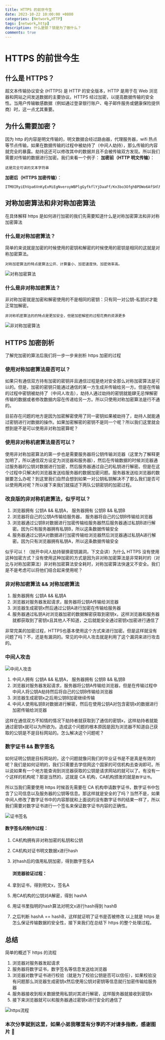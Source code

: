 ```yaml
---
title: HTTPS 的前世今生
date: 2023-10-22 10:00:00 +0800
categories: [Network,HTTP]
tags: [network,http] 
description: 什么是锁？锁是为了做什么？
comments: true
---
```


# HTTPS 的前世今生

## 什么是 HTTPS？

超文本传输协议安全 (HTTPS) 是 HTTP 的安全版本，HTTP 是用于在 Web 浏览器和网站之间发送数据的主要协议。HTTPS 经过加密，以提高数据传输的安全性。当用户传输敏感数据（例如通过登录银行账户、电子邮件服务或健康保险提供商）时，这一点尤其重要。

## 为什么需要加密？

因为 http 的内容是明文传输的，明文数据会经过路由器，代理服务器，wifi 热点等节点传输，如果在数据传输的过程中被劫持了（中间人劫持），那么传输的内容就完全的暴露。劫持这还可以修改其中的数据并且不会被传输双方发现。所以我们需要对传输的数据进行加密。我们来看一个例子：
**加密前（HTTP 明文传输）**：

```
这是完全可读的文本字符串
```

**加密后（HTTPS 加密传输）**：

```
ITM0IRyiEhVpa6VnKyExMiEgNveroyWBPlgGyfkflYjDaaFf/Kn3bo3OfghBPDWo6AfSHlNtL8N7ITEwIXc1gU5X73xMsJormzzXlwOyrCs+9XCPk63Y+z0=
```

## 对称加密算法和非对称加密算法

在具体解释 https 是如何进行加密的我们先需要知道什么是对称加密算法和非对称加密算法

### 什么是对称加密算法？

简单的来说就是加密的时候使用的密钥和解密的时候使用的密钥是相同的这就是对称加密算法。

`对称加密算法的特点是算法公开、计算量小、加密速度快、加密效率高。`

![对称加密算法](/assets/img/2023-10-22/1.jpg)

### 什么是非对称加密算法？

非对称加密就是加密和解密使用的不是相同的密钥：只有同一对公钥-私钥对才能正常加解密。

`非对称机密算法的的特点是更加安全，但是加密解密的过程花费的资源更多`

![非对称加密算法](/assets/img/2023-10-22/2.jpg)

## HTTPS 加密剖析

了解完加密的算法后我们将一步一步来剖析 https 加密的过程

### 使用对称加密算法是否可以？

如果只有通信双方持有加密的密钥并且通信过程是绝对安全那么对称加密算法是可以的。但是，加密的密钥只能通过通信的某一方生成并传输给另一方。但是在传输的过程中密钥被劫持了（中间人攻击），劫持人通过劫持的密钥就能肆无忌惮解密传输的数据或者修改数据内容在传递给另一方。所以只使用对称加密算法是行不通的。

目前存在问题的地方是因为加密解密使用了同一密钥如果被劫持了，劫持人就能通过密钥进行对数据的操作。如果加密解密的密钥不是同一个呢？所以我们这里就会想到是不是可以使用非对称加密算呢？

### 使用非对称机密算法是否可以？

使用非对称加密算法的第一步也是需要服务器将公钥传输浏览器（这里为了解释更加明了，所以通信双方设定为浏览器和服务器），然后在传输数据的时候浏览器通过服务器的公钥对数据进行加密，然后服务器通过自己的私钥进行解密。但是在这个过程中只解决的浏览器发送给服务器的数据加密问题。服务器发送给浏览器的数据要怎么办呢？到这里我们自然会想到如果一对公钥私钥解决不了那么我们是否可以使用两对呢？所以接下来我们就描述下两队公钥密钥的加密过程。

### 改良版的非对称机密算法，似乎可以？

1. 浏览器拥有 公钥A && 私钥A， 服务器拥有 公钥B && 私钥B
2. 浏览器将自己的公钥A传输给服务器， 服务器将自己的公钥B传输给浏览器
3. 浏览器通过公钥B对数据进行加密传输给服务器然后服务器通过私钥B进行解密。因为只有服务器拥有私钥B，所以这条数据传输安全
4. 服务器通过公钥A对数据进行加密传输给浏览器然后浏览器通过私钥A进行解密。因为只有浏览器拥有私钥A，所以这条数据传输安全

似乎可以！（抛开中间人劫持替换密钥漏洞，下文会讲）为什么 HTTPS 没有使用这种加密方式？没有使用这种加密的方式是因为非对称加密算法是非常耗时的（对比与对称加密算法）非对称加密算法安全耗时，对称加密算法快速又不安全。我们是不是考虑可以将他们结合起来使用呢？

### 非对称加密算法 && 对称加密算法

1. 服务器拥有 公钥A && 私钥A
2. 浏览器对服务器发起请求，服务器将公钥A传输给浏览器
3. 浏览器生成密钥x然后通过公钥A进行加密在传输给服务器
4. 服务器通过私钥A对浏览器加密的数据解密获取到密钥x，这样浏览器和服务器就都获取到了密钥x且其他人不知道，之后就能安全通过密钥x加密进行通信了

非常完美的加密过程，HTTPS也基本使用这个方式来进行加密。但是这样就没有问题了吗？不，还是有漏洞的。常见的中间人攻击就是利用了这个漏洞来进行攻击的。

### 中间人攻击

![中间人攻击](/assets/img/2023-10-22/3.jpg)

1. 中间人拥有 公钥A && 私钥A， 服务器拥有 公钥B && 私钥B
2. 浏览器对服务器发起请求，服务器将公钥A传输给浏览器，但是在传输过程中中间人将公钥A劫持然后将自己的公钥B传输给浏览器
3. 浏览器生成密钥x之后用公钥B加密继续传输
4. 中间人使用私钥B对数据进行解密，然后在使用公钥A对包含密钥x的数据进行加密传输给浏览器

这样在通信双方不知情的情况下劫持者就获取到了通信的密钥x，这样劫持者就能通过密钥x就可以为所欲为。造成这个问题的根本原因是因为浏览器不知道自己获取的公钥是不是目标网站的。怎么解决这个问题呢？

### 数字证书 && 数字签名

如何证明公钥是目标网站的，这个问题就像问我们的毕业证书是不是真是有效的呢？我们是如何证明的，我们只需要去学信网这个国家的可信机构去查询即可。所以说如果有一个地方能查询到浏览器获取的公钥是请求网站的就可以了。有没有一个这样的机构呢？那是当然的，这就是 CA 机构，CA机构颁发的就是`数字证书`。

所以当我们需要使用 https 时候首先需要在 CA 机构申请数字证书，数字证书中包含了公司信息以及服务器的公钥等信息。那这样就是安全的了吗？当然不是，如果中间人修改了数字证书中的内容那就和上面说的没有数字证书的结果一样了，所以我们需要对数字证书进行一个签名来保证数字证书内容的正确性。

![证书签名](/assets/img/2023-10-22/4.jpg)

#### 数字签名的制作过程：

1. CA机构拥有非对称加密的私钥和公钥
2. CA机构对证书明文数据x进行hash
3. 对hash后的值用私钥加密，得到数字签名A
   
   #### 浏览器验证过程：
4. 拿到证书，得到明文x，签名A
5. 用CA机构的公钥对A解密，得到 hashA
6. 用证书里指明的hash算法对明文x进行hash得到 hashB
7. 之后判断 hashA == hashB，这样就证明了证书是否被修改
   以上就是 https 是怎么保证传输数据的安全性，接下来我们在总结下 https 的整个处理过程。

## 总结

简单的概述下 https 的流程

1. 浏览器对服务器发起请求
2. 服务器将数字证书，数字签名等信息发送给浏览器
3. 浏览器对数字证书进行校验（就是为了校验公钥是否可以信任），如果校验没有问题那么浏览器生成密钥x然后使用公钥对密钥等信息就行加密传输给服务器
4. 服务器接收到相关数据使用私钥对其进行解密，这样服务器就接收到密钥x
5. 接下来浏览器就可以和服务器通过密钥x进行安全的通信了

![https流程](/assets/img/2023-10-22/5.jpg)

### 本次分享就到这里，如果小弟我哪里有分享的不对请多指教，感谢图片 🌹